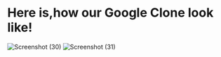 # Here is,how our Google Clone look like!
![Screenshot (30)](https://github.com/Sahdev-rajput/Google-Clone-using-Tailwind-CSS/assets/108891970/170a5fbb-6ed4-48b8-aabb-cb31cb0b4154)
![Screenshot (31)](https://github.com/Sahdev-rajput/Google-Clone-using-Tailwind-CSS/assets/108891970/bfc84284-e9b5-48ad-944e-6c38f4283f53)
